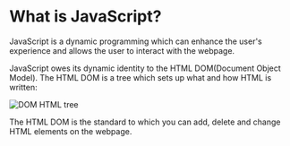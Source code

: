 <!--Intro to JavaScript-->

# What is JavaScript? 

JavaScript is a dynamic programming which can enhance the user's experience and allows the user to interact with the webpage.

JavaScript owes its dynamic identity to the HTML DOM(Document Object Model). The HTML DOM is a tree which sets up what and how HTML is written: 

![DOM HTML tree](https://www.w3schools.com/js/pic_htmltree.gif)

The HTML DOM is the standard to which you can add, delete and change HTML elements on the webpage. 



